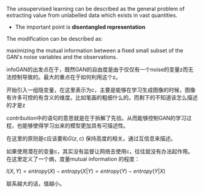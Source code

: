 The unsupervised learning can be described as the general problem of extracting value from unlabelled data which exists in vast quantities.

* The important point is **disentangled representation** 

The modification can be described as:

maximizing the mutual information between a fixed small subset of the GAN's noise variables and the observations.

infoGAN的出发点在于，既然GAN的自由度是由于仅仅有一个noise的变量z而无法控制导致的。最大的重点在于如何利用这个z。

开始引入一组隐变量，在这里表示为c，主要是能够在学习生成图像的时候，图像有许多可控的有含义的维度。比如笔画的粗细什么的。而剩下的不知道该怎么描述的才是z

contribution中的语句的意思就是在于拆解了先验。从而能够控制GAN的学习过程，也能够使得学习出来的模型更加具有可描述性。

在这里的原则是c应该要和$G(z,c)$ 保持高度的相关。通过互信息来描述。

如果使用潜在的变量c，其实没有监督让网络去使用c，往往就没有办法起作用。在这里定义了一个熵，度量mutual information 的程度：

$I(X,Y) = entropy(X) -entropy(X|Y) = entropy(Y) - entropy(Y|X)$ 

联系越大的话，值越小。